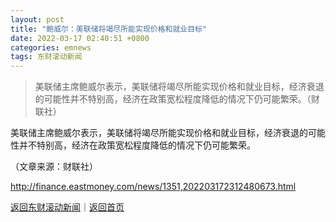 ```yaml
---
layout: post
title: "鲍威尔：美联储将竭尽所能实现价格和就业目标"
date: 2022-03-17 02:40:51 +0800
categories: emnews
tags: 东财滚动新闻
---
```

> 美联储主席鲍威尔表示，美联储将竭尽所能实现价格和就业目标，经济衰退的可能性并不特别高，经济在政策宽松程度降低的情况下仍可能繁荣。（财联社）

<p>美联储主席鲍威尔表示，美联储将竭尽所能实现价格和就业目标，经济衰退的可能性并不特别高，经济在政策宽松程度降低的情况下仍可能繁荣。</p><p class="em_media">（文章来源：财联社）</p>

<http://finance.eastmoney.com/news/1351,202203172312480673.html>

[返回东财滚动新闻](//finews.withounder.com/emnews/)｜[返回首页](//finews.withounder.com/)